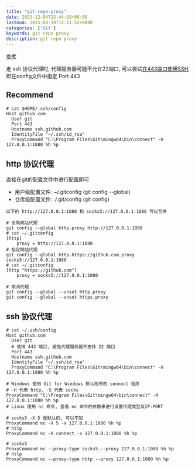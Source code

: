 ```yaml
---
title: "git-repo-proxy"
date: 2023-12-04T15:44:18+08:00
lastmod: 2025-04-10T11:11:52+0800
categories: ['Git']
keywords: git repo proxy
description: git repo proxy
---
```


[参考](https://ericclose.github.io/git-proxy-config.html)

走 ssh 协议代理时, 代理服务器可能不允许22端口, 可以尝试[在443端口使用SSH](https://docs.github.com/zh/authentication/troubleshooting-ssh/using-ssh-over-the-https-port), 即在config文件中指定 Port 443

## Recommend

```shell
# cat $HOME/.ssh/config
Host github.com
  User git
  Port 443
  Hostname ssh.github.com
  IdentityFile "~/.ssh/id_rsa"
  ProxyCommand "C:\Program Files\Git\mingw64\bin\connect" -H 127.0.0.1:1080 %h %p
```

## http 协议代理

直接在git的配置文件中进行配置即可

- 用户级配置文件: ~/.gitconfig (git config --global)
- 仓库级配置文件: ./.git/config (git config)

```shell
以下的 http://127.0.0.1:1080 和 socks5://127.0.0.1:1080 可以互换

# 全局网站代理
git config --global http.proxy http://127.0.0.1:1080
# cat ~/.gitconfig
[http]
	proxy = http://127.0.0.1:1080
# 指定网站代理
git config --global http.https://github.com.proxy socks5://127.0.0.1:1080
# cat ~/.gitconfig
[http "https://github.com"]
	proxy = socks5://127.0.0.1:1080

# 取消代理
git config --global --unset http.proxy
git config --global --unset https.proxy
```

## ssh 协议代理

```shell
# cat ~/.ssh/config
Host github.com
  User git
  # 使用 443 端口, 避免代理服务器不支持 22 端口
  Port 443
  Hostname ssh.github.com
  IdentityFile "~/.ssh/id_rsa"
  ProxyCommand "C:\Program Files\Git\mingw64\bin\connect" -H 127.0.0.1:1080 %h %p

# Windows 使用 Git for Windows 默认附带的 connect 程序
# -H 代表 http, -S 代表 socks
ProxyCommand "C:\Program Files\Git\mingw64\bin\connect" -H 127.0.0.1:1080 %h %p
# Linux 使用 nc 命令, 查看 nc 命令的参数来进行设置代理类型及IP:PORT

# socks5 -X 5 是默认的, 可以不加
ProxyCommand nc -X 5 -x 127.0.0.1:1080 %h %p
# http
ProxyCommand nc -X connect -x 127.0.0.1:1080 %h %p

# socks5
ProxyCommand nc --proxy-type socks5 --proxy 127.0.0.1:1080 %h %p
# http
ProxyCommand nc --proxy-type http --proxy 127.0.0.1:1080 %h %p
```

